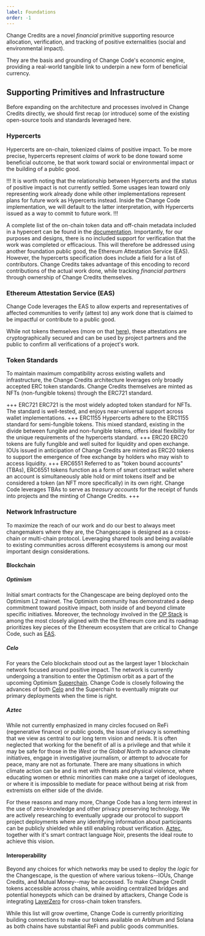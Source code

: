 ```yaml
---
label: Foundations
order: -1
---
```


Change Credits are a novel *financial* primitive supporting resource allocation, verification, and tracking of positive externalities (social and environmental impact).

They are the basis and grounding of Change Code's economic engine, providing a real-world tangible link to underpin a new form of beneficial currency.

## Supporting Primitives and Infrastructure

Before expanding on the architecture and processes involved in Change Credits directly, we should first recap (or introduce) some of the existing open-source tools and standards leveraged here.

### Hypercerts

Hypercerts are on-chain, tokenized claims of positive impact. To be more precise, hypercerts represent *claims* of *work* to be done toward some beneficial outcome, be that work toward social or environmental impact or the building of a public good.

!!!
It is worth noting that the relationship between Hypercerts and the status of positive impact is not currently settled. Some usages lean toward only representing work already done while other implementations represent plans for future work as Hypercerts instead. Inside the Change Code implementation, we will default to the latter interpretation, with Hypercerts issued as a way to commit to future work.
!!!

A complete list of the on-chain token data and off-chain metadata included in a hypercert can be found in the [documentation](https://hypercerts.org/docs/implementation/metadata). Importantly, for our purposes and designs, there is no included support for verification that the work was completed or efficacious. This will therefore be addressed using another foundation public good, the Ethereum Attestation Service (EAS). However, the hypercerts specification does include a field for a list of contributors. Change Credits takes advantage of this encoding to record contributions of the actual work done, while tracking *financial partners* through ownership of Change Credits themselves.

### Ethereum Attestation Service (EAS)

Change Code leverages the EAS to allow experts and representatives of affected communities to verify (attest to) any work done that is claimed to be impactful or contribute to a public good.

While not tokens themselves (more on that [here](https://docs.attest.org/docs/core--concepts/attestations-vs-x)), these attestations are cryptographically secured and can be used by project partners and the public to confirm all verifications of a project's work.

### Token Standards

To maintain maximum compatibility across existing wallets and infrastructure, the Change Credits architecture leverages only broadly accepted ERC token standards. Change Credits themselves are minted as NFTs (non-fungible tokens) through the ERC721 standard.

+++ ERC721
ERC721 is the most widely adopted token standard for NFTs. The standard is well-tested, and enjoys near-universal support across wallet implementations.
+++ ERC1155
Hypercerts adhere to the ERC1155 standard for semi-fungible tokens. This mixed standard, existing in the divide between fungible and non-fungible tokens, offers ideal flexibility for the unique requirements of the hypercerts standard.
+++ ERC20
ERC20 tokens are fully fungible and well suited for liquidity and open exchange. IOUs issued in anticipation of Change Credits are minted as ERC20 tokens to support the emergence of free exchange by holders who may wish to access liquidity.
+++ ERC6551
Referred to as "token bound accounts" (TBAs), ERC6551 tokens function as a form of smart contract wallet where an account is simultaneously able hold or mint tokens itself and be considered a token (an NFT more specifically) in its own right. Change Code leverages TBAs to serve as *treasury accounts* for the receipt of funds into projects and the minting of Change Credits.
+++

### Network Infrastructure

To maximize the reach of our work and do our best to always meet changemakers where they are, the Changescape is designed as a cross-chain or multi-chain protocol. Leveraging shared tools and being available to existing communities across different ecosystems is among our most important design considerations.

#### Blockchain

##### Optimism
Initial smart contracts for the Changescape are being deployed onto the Optimism L2 mainnet. The Optimism community has demonstrated a deep commitment toward positive impact, both inside of and beyond climate specific initiatives. Moreover, the technology involved in the [OP Stack](https://docs.optimism.io/stack/getting-started) is among the most closely aligned with the the Ethereum core and its roadmap prioritizes key pieces of the Ethereum ecosystem that are critical to Change Code, such as [EAS](https://docs.attest.org/docs/quick--start/contracts#optimism).

##### Celo
For years the Celo blockchain stood out as the largest layer 1 blockchain network focused around positive impact. The network is currently undergoing a transition to enter the Optimism orbit as a part of the upcoming Optimism [Superchain](https://docs.optimism.io/stack/explainer). Change Code is closely following the advances of both [Celo](https://forum.celo.org/t/clabs-proposes-migrating-celo-to-an-ethereum-l2-leveraging-the-op-stack/7902) and the Superchain to eventually migrate our primary deployments when the time is right.

##### Aztec
While not currently emphasized in many circles focused on ReFi (regenerative finance) or public goods, the issue of privacy is something that we view as central to our long term vision and needs. It is often neglected that working for the benefit of all is a privilege and that while it may be safe for those in the *West* or the *Global North* to advance climate initiatives, engage in investigative journalism, or attempt to advocate for peace, many are not as fortunate. There are many situations in which climate action can be and is met with threats and physical violence, where educating women or ethnic minorities can make one a target of ideologues, or where it is impossible to mediate for peace without being at risk from extremists on either side of the divide.

For these reasons and many more, Change Code has a long term interest in the use of zero-knowledge and other privacy preserving technology. We are actively researching to eventually upgrade our protocol to support project deployments where any identifying information about participants can be publicly shielded while still enabling robust verification. [Aztec](https://docs.aztec.network/), together with it's smart contract language Noir, presents the ideal route to achieve this vision.

#### Interoperability

Beyond any choices for which networks may be used to deploy the *logic* for the Changescape, is the question of where various tokens--IOUs, Change Credits, and Mutual Money--may be accessed. To make Change Credit tokens accessible across chains, while avoiding centralized bridges and potential honeypots which can be drained by attackers, Change Code is integrating [LayerZero](https://layerzero.network/how-it-works) for cross-chain token transfers.

While this list will grow overtime, Change Code is currently prioritizing building connections to make our tokens available on Arbitrum and Solana as both chains have substantial ReFi and public goods communities.